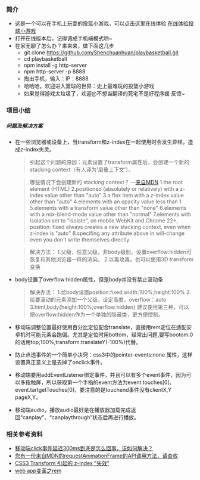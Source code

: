 ###	简介
-	这是一个可以在手机上玩耍的投篮小游戏，可以点击这里在线体验
[在线体验投球小游戏](shenchuanhuan.github.io/playbasketball/)
-	打开在线版本后，记得调成手机端模式哟~
-	在家无聊了怎么办？来来来，做下面这几步
	-	git clone https://github.com/Shenchuanhuan/playbasketball.git
	-	cd playbasketball
	-	npm install -g http-server
	-	npm http-server -p 8888
	-	掏出手机，输入：IP：8888
	-	哈哈哈，欢迎进入篮球的世界：史上最难玩的投篮小游戏
	-	如果觉得游戏太垃圾了，欢迎@不想当翻译的死宅不是好程序媛 反馈~
	
### 项目小结

#####	问题及解决方案
-	在一些浏览器或设备上，当transform和z-index在一起使用时会发生异样，造成z-index失灵。
	>引起这个问题的原因：元素设置了transform属性后，会创建一个新的 stacking context（有人译为'层叠上下文'）。

	>哪些情况下会创建新的 stacking context？
	>--[来自MDN](https://developer.mozilla.org/en-US/docs/Web/CSS/CSS_Positioning/Understanding_z_index/The_stacking_context)
	1.the root element (HTML)
	2.positioned (absolutely or relatively) with a z-index value other than "auto"
	3.a flex item with a z-index value other than "auto"
	4.elements with an opacity value less than 1
	5.elements with a transform value other than "none"
	6.elements with a mix-blend-mode value other than "normal"
	7.elements with isolation set to "isolate", on mobile WebKit and Chrome 22+, position: fixed always creates a new stacking context, even when z-index is "auto"
	8.specifing any attribute above in will-change even you don't write themselves directly

	>解决方法：
	1.父级，任意父级，非body级别，设置overflow:hidden可恢复和其他浏览器一样的渲染。
	2.以毒攻毒。也可以使用3D transform变换
	

-	body设置了overflow:hidden属性，但是body并没有禁止滚动条
	>解决办法：
	1.给body设置position:fixed;width:100%;height:100%
	2.给要滚动的元素添加一个父级，设定高度，overflow：auto
	3.html,body{height:100%;overflow:hidden}
	建议使用第三种，可以把overflow:hidden作为一个单独的隐藏类，更方便控制。

-	移动端调整位置最好使用百分比定位配合translate，直接用rem定位在适配安卓机时可能元素会跑偏。尤其是定位时用bottom，经常出问题,要写bootom:0的话用top;100%,transform:translateY(-100%)代替。
-	防止点透事件的一个简单小决窍：css3中的pointer-events:none 属性，这样设置真正意义上是去掉了onclick事件。
-	移动端要用addEventListener绑定事件，并且可以有多个event事件，因为可以多指触屏，所以获取第一个手指的event方法为event.touches[0]、event.tartgetTouches[0]，要注意的是touchend事件没有clientX,Y pageX,Y。

-	移动端audio，播放audio最好是在播放器加载完成返回“canplay”、“canplaythrough”状态后再进行播放。

### 相关参考资料
-	[移动端click事件延迟300ms到底是怎么回事，该如何解决？](http://www.jshacker.com/note.asp?pageId=3585)
-	[您有一份来自MDN的requestAnimationFrame的API调用方法，请查收](https://developer.mozilla.org/zh-CN/docs/Web/API/Window/requestAnimationFrame)
-	[CSS3 Transform 引起的 z-index "失效"](https://segmentfault.com/q/1010000002480824)
-	[web app变革之rem](http://isux.tencent.com/web-app-rem.html)